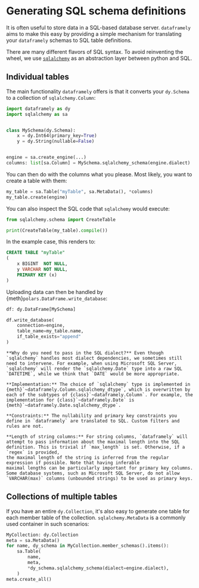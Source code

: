 # Generating SQL schema definitions

It is often useful to store data in a SQL-based database server. `dataframely` aims to make this easy by
providing a simple mechanism for translating your `dataframely` schemas to SQL table definitions.

There are many different flavors of SQL syntax. To avoid reinventing the wheel, we use [
`sqlalchemy`](https://www.sqlalchemy.org/) as an abstraction
layer between python and SQL.

## Individual tables

The main functionality `dataframely` offers is that it converts your `dy.Schema` to a collection of `sqlalchemy.Column`:

```python
import dataframely as dy
import sqlalchemy as sa


class MySchema(dy.Schema):
    x = dy.Int64(primary_key=True)
    y = dy.String(nullable=False)


engine = sa.create_engine(...)
columns: list[sa.Column] = MySchema.sqlalchemy_schema(engine.dialect)
```

You can then do with the columns what you please. Most likely, you want to create a table with them:

```python
my_table = sa.Table("myTable", sa.MetaData(), *columns)
my_table.create(engine)
```

You can also inspect the SQL code that `sqlalchemy` would execute:

```python
from sqlalchemy.schema import CreateTable

print(CreateTable(my_table).compile())
```

In the example case, this renders to:

```SQL
CREATE TABLE "myTable"
(
    x BIGINT  NOT NULL,
    y VARCHAR NOT NULL,
    PRIMARY KEY (x)
)
```

Uploading data can then be handled by {meth}`polars.DataFrame.write_database`:

```python
df: dy.DataFrame[MySchema]

df.write_database(
    connection=engine,
    table_name=my_table.name,
    if_table_exists="append"
)
```

```{note}
**Why do you need to pass in the SQL dialect?** Even though `sqlalchemy` handles most dialect dependencies, we sometimes still need to intervene. For example, when using Microsoft SQL Server, `sqlalchemy` will render the `sqlalchemy.Date` type into a raw SQL `DATETIME`, while we think that `DATE` would be more appropriate.
```

```{note}
**Implementation:** The choice of `sqlalchemy` type is implemented in {meth}`~dataframely.Column.sqlalchemy_dtype`, which is overwritten by each of the subtypes of {class}`~dataframely.Column`. For example, the implementation for {class}`~dataframely.Date` is {meth}`~dataframely.Date.sqlalchemy_dtype`.
```

```{note}
**Constraints:** The nullability and primary key constraints you define in `dataframely` are translated to SQL. Custom filters and rules are not.
```

```{note}
**Length of string columns:** For string columns, `dataframely` will attempt to pass information about the maximal length into the SQL definition. This is trivial if `max_length` is set. Otherwise, if a `regex` is provided,
the maximal length of the string is inferred from the regular expression if possible. Note that having inferable
maximal lengths can be particularly important for primary key columns. Some database systems, such as Microsoft SQL Server, do not allow `VARCHAR(max)` columns (unbounded strings) to be used as primary keys.
```

## Collections of multiple tables

If you have an entire `dy.Collection`, it's also easy to generate one table for each member table of the collection.
`sqlalchemy.MetaData` is a commonly used container in such scenarios:

```python
MyCollection: dy.Collection
meta = sa.MetaData()
for name, dy_schema in MyCollection.member_schemas().items():
    sa.Table(
        name,
        meta,
        *dy_schema.sqlalchemy_schema(dialect=engine.dialect),
    )
meta.create_all()
```
